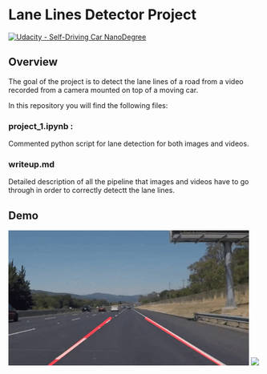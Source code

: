 # Lane Lines Detector Project
[![Udacity - Self-Driving Car NanoDegree](https://s3.amazonaws.com/udacity-sdc/github/shield-carnd.svg)](http://www.udacity.com/drive)
## Overview
The goal of the project is to detect the lane lines of a road from a video recorded from a camera mounted on top of a moving car.

In this repository you will find the following files:

### project_1.ipynb : 
Commented python script for lane detection for both images and videos.

### writeup.md 
Detailed description of all the pipeline that images and videos have to go through in order to correctly detectt the lane lines.

## Demo 

![](./test_videos_output/solidWhiteRight.gif)
![](./test_videos_output/solidYellowLeft.gif)
